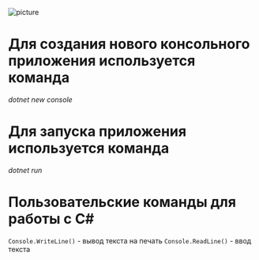 ![picture](https://avatars.mds.yandex.net/get-entity_search/5578840/551792258/S122x122Fit_2x)


# Для создания нового консольного приложения используется команда 

*dotnet new console*

# Для запуска приложения используется команда 

*dotnet run*

# Пользовательские команды для работы с С#
` Console.WriteLine() ` - вывод текста на печать
`Console.ReadLine()` - ввод текста 